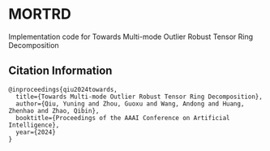 # MORTRD
Implementation code for Towards Multi-mode Outlier Robust Tensor Ring Decomposition

## Citation Information

```
@inproceedings{qiu2024towards,
  title={Towards Multi-mode Outlier Robust Tensor Ring Decomposition},
  author={Qiu, Yuning and Zhou, Guoxu and Wang, Andong and Huang, Zhenhao and Zhao, Qibin},
  booktitle={Proceedings of the AAAI Conference on Artificial Intelligence},
  year={2024}
}
```
